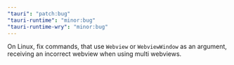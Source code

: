 ```yaml
---
"tauri": "patch:bug"
"tauri-runtime": "minor:bug"
"tauri-runtime-wry": "minor:bug"
---
```


On Linux, fix commands, that use `Webview` or `WebviewWindow` as an argument, receiving an incorrect webview when using multi webviews.

